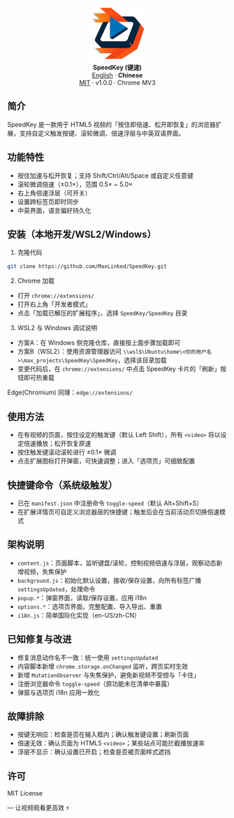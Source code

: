 <p align="center">
  <img src="icons/icon_original.png" alt="SpeedKey Logo" width="128">
  <br/>
  <strong>SpeedKey (键速)</strong>
  <br/>
  <a href="README_EN.md">English</a>
  · <strong>Chinese</strong>
  <br/>
  <a href="https://github.com/MaxLinked/SpeedKey/blob/main/LICENSE">MIT</a>
  · v1.0.0
  · Chrome MV3
  <br/>
</p>

## 简介

SpeedKey 是一款用于 HTML5 视频的「按住即倍速、松开即恢复」的浏览器扩展，支持自定义触发按键、滚轮微调、倍速浮层与中英双语界面。

## 功能特性

- 按住加速与松开恢复；支持 Shift/Ctrl/Alt/Space 或自定义任意键
- 滚轮微调倍速（±0.1×），范围 0.5× ~ 5.0×
- 右上角倍速浮层（可开关）
- 设置跨标签页即时同步
- 中英界面，语言偏好持久化

## 安装（本地开发/WSL2/Windows）

1) 克隆代码

```bash
git clone https://github.com/MaxLinked/SpeedKey.git
```

2) Chrome 加载

- 打开 `chrome://extensions/`
- 打开右上角「开发者模式」
- 点击「加载已解压的扩展程序」，选择 `SpeedKey/SpeedKey` 目录

3) WSL2 与 Windows 调试说明

- 方案A：在 Windows 侧克隆仓库，直接按上面步骤加载即可
- 方案B（WSL2）：使用资源管理器访问 `\\wsl$\Ubuntu\home\<你的用户名>\max_projects\SpeedKey\SpeedKey`，选择该目录加载
- 变更代码后，在 `chrome://extensions/` 中点击 SpeedKey 卡片的「刷新」按钮即可热重载

Edge(Chromium) 同理：`edge://extensions/`

## 使用方法

- 在有视频的页面，按住设定的触发键（默认 Left Shift），所有 `<video>` 将以设定倍速播放；松开恢复原速
- 按住触发键滚动滚轮进行 ±0.1× 微调
- 点击扩展图标打开弹窗，可快速调整；进入「选项页」可细致配置

## 快捷键命令（系统级触发）

- 已在 `manifest.json` 中注册命令 `toggle-speed`（默认 Alt+Shift+S）
- 在扩展详情页可自定义浏览器层的快捷键；触发后会在当前活动页切换倍速模式

## 架构说明

- `content.js`：页面脚本，监听键盘/滚轮，控制视频倍速与浮层，观察动态新增视频，失焦保护
- `background.js`：初始化默认设置，接收/保存设置，向所有标签广播 `settingsUpdated`，处理命令
- `popup.*`：弹窗界面，读取/保存设置，应用 i18n
- `options.*`：选项页界面，完整配置、导入导出、重置
- `i18n.js`：简单国际化实现（en-US/zh-CN）

## 已知修复与改进

- 修复消息动作名不一致：统一使用 `settingsUpdated`
- 内容脚本新增 `chrome.storage.onChanged` 监听，跨页实时生效
- 新增 `MutationObserver` 与失焦保护，避免新视频不受控与「卡住」
- 注册浏览器命令 `toggle-speed`（原功能未在清单中暴露）
- 弹窗与选项页 i18n 应用一致化

## 故障排除

- 按键无响应：检查是否在输入框内；确认触发键设置；刷新页面
- 倍速无效：确认页面为 HTML5 `<video>`；某些站点可能拦截播放速率
- 浮层不显示：确认设置已开启；检查是否被页面样式遮挡

## 许可

MIT License

— 让视频观看更高效 ⚡